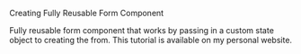 Creating Fully Reusable Form Component

Fully reusable form component that works by passing in a custom state object to creating the from. This tutorial is available on my personal website.
